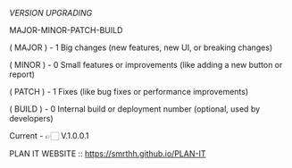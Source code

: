 *VERSION UPGRADING*

MAJOR-MINOR-PATCH-BUILD

( MAJOR ) - 1	Big changes (new features, new UI, or breaking changes)

( MINOR ) - 0	Small features or improvements (like adding a new button or report)

( PATCH ) -	1	 Fixes (like bug fixes or performance improvements)

( BUILD ) - 	0	 Internal build or deployment number (optional, used by developers)

Current - 👉🏻 V.1.0.0.1

PLAN IT WEBSITE :: https://smrthh.github.io/PLAN-IT
